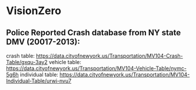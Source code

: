 # VisionZero
## Police Reported Crash database from NY state DMV (20017-2013): 
crash table: https://data.cityofnewyork.us/Transportation/MV104-Crash-Table/gxqu-3ay2
vehicle table: https://data.cityofnewyork.us/Transportation/MV104-Vehicle-Table/nymc-5g6h
individual table: https://data.cityofnewyork.us/Transportation/MV104-Individual-Table/urwi-nvu7

